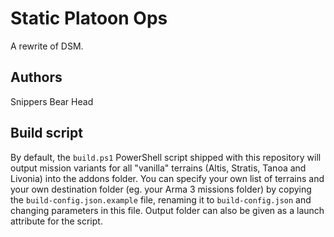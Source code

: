 # Static Platoon Ops
A rewrite of DSM.
## Authors
Snippers
Bear
Head
## Build script
By default, the `build.ps1` PowerShell script shipped with this repository will output mission variants for all "vanilla" terrains (Altis, Stratis, Tanoa and Livonia) into the addons folder.
You can specify your own list of terrains and your own destination folder (eg. your Arma 3 missions folder) by copying the `build-config.json.example` file, renaming it to `build-config.json` and changing parameters in this file. Output folder can also be given as a launch attribute for the script.